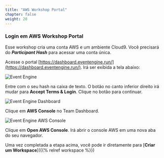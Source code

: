```yaml
---
title: "AWS Workshop Portal"
chapter: false
weight: 20
---
```


### Login em AWS Workshop Portal

Esse workshop cria uma conta AWS e um ambiente Cloud9. Você precisará do ***Participant Hash*** para acessar uma conta única.

Acesse o portal [https://dashboard.eventengine.run/](https://dashboard.eventengine.run/). Irá ser exibida a tela abaixo:

![Event Engine](/images/event-engine-initial-screen.png)

Entre com o seu hash na caixa de texto. O botão no canto inferior direito irá mudar para **Accept Terms & Login**. Clique no botão para continuar.

![Event Engine Dashboard](/images/event-engine-dashboard.png)

Clique em **AWS Console** no Team Dashboard.

![Event Engine AWS Console](/images/event-engine-aws-console.png)

Clique em **Open AWS Console**. Irá abrir o console AWS em uma nova aba do seu navegador.

Uma vez completada a etapa acima, você pode ir diretamente para [**Criar um Workspace**]({{% relref workspace %}})